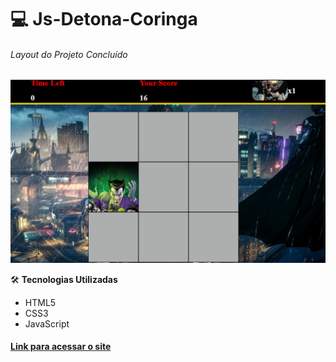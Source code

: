 

 # :computer:  Js-Detona-Coringa
######  Layout do Projeto Concluído
![Pagina do jogo](https://github.com/Doni-zete/Js-Detona-Ralph/blob/main/src/img/capa.png)


:hammer_and_wrench: **Tecnologias Utilizadas**
* HTML5
* CSS3
* JavaScript


#### [Link para acessar o site](https://detona-coringa.vercel.app/)




        
        
        
      
